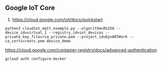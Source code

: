 ## Google IoT Core

1. https://cloud.google.com/iot/docs/quickstart

```
python3 cloudiot_mqtt_example.py --algorithm=RS256 --device_id=virtual_1 --registry_id=iot_devices --private_key_file=rsa_private.pem --project_id=DynARTWork --ca_certs=roots.pem device_demo
```


https://cloud.google.com/container-registry/docs/advanced-authentication
```
gcloud auth configure-docker

```

